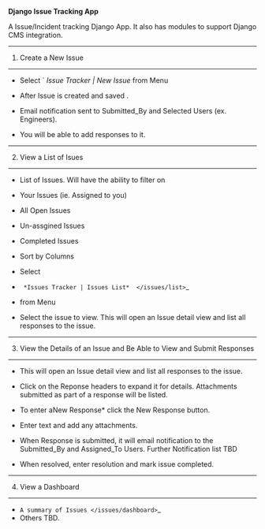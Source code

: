**Django Issue Tracking App**

A Issue/Incident tracking Django App. It also has modules to support Django CMS integration.

**************************
1. Create a New Issue
**************************


* Select ` *Issue Tracker | New Issue*  from Menu
* After Issue is created and saved .

* Email notification sent to Submitted_By and Selected Users (ex. Engineers).
* You will be able to add responses to it.



**************************
2. View a List of Isues
**************************

* List of Issues. Will have the ability to filter on

* Your Issues (ie. Assigned to you)
* All Open Issues
* Un-assgined Issues
* Completed Issues


* Sort by Columns
* Select
*  ` *Issues Tracker | Issues List*  </issues/list>`_ 
* from Menu
* Select the issue to view. This will open an Issue detail view and list all responses to the issue.

**************************
3. View the Details of an Issue and Be Able to View and Submit Responses
**************************

* This will open an Issue detail view and list all responses to the issue.
* Click on the Reponse headers to expand it for details. Attachments submitted as part of a response will be listed.
* To enter aNew Response*  click the New Response button.

* Enter text and add any attachments.
* When Response is submitted, it will email notification to the Submitted_By and Assigned_To Users. Further Notification list TBD


* When resolved, enter resolution and mark issue completed.

**************************
4. View a Dashboard
**************************

*  `A summary of Issues </issues/dashboard>`_ 
* Others TBD.
